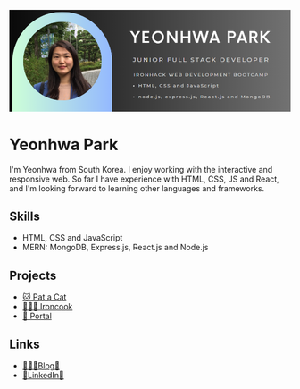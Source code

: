 ![Web Development](https://github.com/yosoyyona/yosoyyona/blob/main/banner.png)


# Yeonhwa Park
I'm Yeonhwa from South Korea. I enjoy working with the interactive and responsive web. So far I have experience with HTML, CSS, JS and React, and I'm looking forward to learning other languages and frameworks. 

## Skills
- HTML, CSS and JavaScript
- MERN: MongoDB, Express.js, React.js and Node.js

## Projects
- [🐱 Pat a Cat](https://github.com/yosoyyona/pat_a_cat)
- [👩🏻‍🍳 Ironcook](https://github.com/ApollineStev/Ironcook)
- [🎪 Portal](https://github.com/yosoyyona/Portal-client)

## Links
- [👩🏻‍💻Blog🍊](https://yosoyyona.github.io/blog/)
- [🔷LinkedIn🔷](https://www.linkedin.com/in/yeonhwa-park/)
